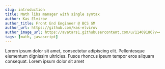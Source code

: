 ```yaml
---
slug: introduction
title: Math libs manager with single syntax
author: Kas Elvirov
author_title: Front End Engineer @ BCS GM
author_url: https://github.com/kas-elvirov
author_image_url: https://avatars1.githubusercontent.com/u/11409186?v=4
tags: [math, javascript]
---
```


Lorem ipsum dolor sit amet, consectetur adipiscing elit. Pellentesque elementum dignissim ultricies. Fusce rhoncus ipsum tempor eros aliquam consequat. Lorem ipsum dolor sit amet
